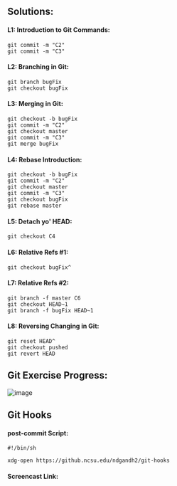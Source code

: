 ## Solutions:
#### L1: Introduction to Git Commands:
```
git commit -m "C2" 
git commit -m "C3" 
```

#### L2: Branching in Git: 
```
git branch bugFix 
git checkout bugFix 
```

#### L3: Merging in Git: 
```
git checkout -b bugFix
git commit -m "C2" 
git checkout master 
git commit -m "C3" 
git merge bugFix 
```

#### L4: Rebase Introduction: 
```
git checkout -b bugFix 
git commit -m "C2" 
git checkout master 
git commit -m "C3" 
git checkout bugFix 
git rebase master 
```

#### L5: Detach yo' HEAD: 
```
git checkout C4 
```

#### L6: Relative Refs #1: 
```
git checkout bugFix^ 
```

#### L7: Relative Refs #2: 
```
git branch -f master C6 
git checkout HEAD~1 
git branch -f bugFix HEAD~1 
```

#### L8: Reversing Changing in Git: 
```
git reset HEAD^ 
git checkout pushed 
git revert HEAD 
```

## Git Exercise Progress:

![image](https://dl.dropboxusercontent.com/s/x36xnkibp5eirnc/git_exercise.png?dl=0)


## Git Hooks
#### post-commit Script:
```
#!/bin/sh

xdg-open https://github.ncsu.edu/ndgandh2/git-hooks
```

#### Screencast Link:
